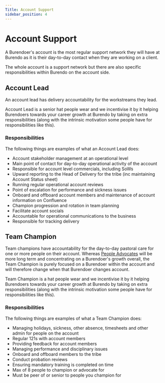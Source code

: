 ```yaml
---
Title: Account Support
sidebar_position: 4
---
```


# Account Support

A Burendoer's account is the most regular support network they will have at Burendo as it is their day-to-day contact when they are working on a client.

The whole account is a support network but there are also specific responsibilities within Burendo on the account side.

## Account Lead

An account lead has delivery accountability for the workstreams they lead.

Account Lead is a senior hat people wear and we incentivise it by it helping Burendoers towards your career growth at Burendo by taking on extra responsibilities (along with the intrinsic motivation some people have for responsibilities like this).

### Responsibilities

The following things are examples of what an Account Lead does:

- Account stakeholder management at an operational level
- Main point of contact for day-to-day operational activity of the account
- Responsible for account level commercials, including SoWs
- Upward reporting to the Head of Delivery for the tribe (inc maintaining Account Status sheet)
- Running regular operational account reviews
- Point of escalation for performance and sickness issues
- Onboard and offboard account members and maintenance of account information on Confluence
- Champion progression and rotation in team planning
- Facilitate account socials
- Accountable for operational communications to the business
- Responsible for tracking delivery

## Team Champion

Team champions have accountability for the day-to-day pastoral care for one or more people on their account. Whereas [People Advocates](people-support.md/#people-advocate) will be more long term and concentrating on a Burendoer's growth overall, the Team Champion is purely focused on a Burendoer within the account and will therefore change when that Burendoer changes account.

Team Champion is a hat people wear and we incentivise it by it helping Burendoers towards your career growth at Burendo by taking on extra responsibilities (along with the intrinsic motivation some people have for responsibilities like this).
 

### Responsibilities

The following things are examples of what a Team Champion does:

- Managing holidays, sickness, other absence, timesheets and other admin for people on the account
- Regular 121s with account members
- Providing feedback for account members
- Managing performance and disciplinary issues
- Onboard and offboard members to the tribe
- Conduct probation reviews
- Ensuring mandatory training is completed on time
- Max of 8 people to champion or advocate for
- Must be peer of or senior to people you champion for
